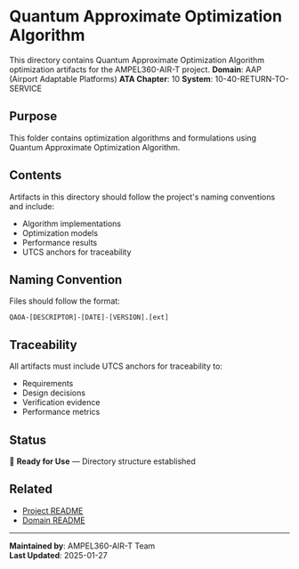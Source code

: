 # Quantum Approximate Optimization Algorithm
This directory contains Quantum Approximate Optimization Algorithm optimization artifacts for the AMPEL360-AIR-T project.
**Domain**: AAP (Airport Adaptable Platforms)
**ATA Chapter**: 10
**System**: 10-40-RETURN-TO-SERVICE

## Purpose
This folder contains optimization algorithms and formulations using Quantum Approximate Optimization Algorithm.

## Contents
Artifacts in this directory should follow the project's naming conventions and include:
- Algorithm implementations
- Optimization models
- Performance results
- UTCS anchors for traceability

## Naming Convention
Files should follow the format:
```
QAOA-[DESCRIPTOR]-[DATE]-[VERSION].[ext]
```

## Traceability
All artifacts must include UTCS anchors for traceability to:
- Requirements
- Design decisions
- Verification evidence
- Performance metrics

## Status
🚧 **Ready for Use** — Directory structure established

## Related
- [Project README](../../../README.md)
- [Domain README](../../../../README.md)

---
**Maintained by**: AMPEL360-AIR-T Team  
**Last Updated**: 2025-01-27
